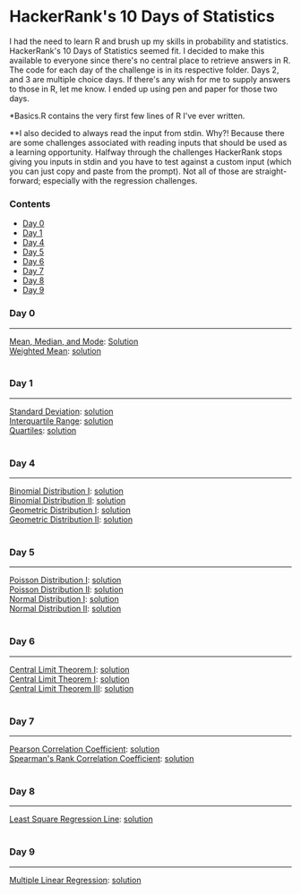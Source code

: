 # HackerRank's 10 Days of Statistics

I had the need to learn R and brush up my skills in probability and statistics.  HackerRank's 10 Days of Statistics seemed fit.  I decided to make this available to everyone since there's no central place to retrieve answers in R.  The code for each day of the challenge is in its respective folder.  Days 2, and 3 are multiple choice days.  If there's any wish for me to supply answers to those in R, let me know.  I ended up using pen and paper for those two days.

*Basics.R contains the very first few lines of R I've ever written.

**I also decided to always read the input from stdin.  Why?!  Because there are some challenges associated with reading inputs that should be used as a learning opportunity.  Halfway through the challenges HackerRank stops giving you inputs in stdin and you have to test against a custom input (which you can just copy and paste from the prompt).  Not all of those are straight-forward; especially with the regression challenges.

### Contents

* [Day 0](#day-0) 
* [Day 1](#day-1)
* [Day 4](#day-4)
* [Day 5](#day-5)
* [Day 6](#day-6)
* [Day 7](#day-7)
* [Day 8](#day-8)
* [Day 9](#day-9)

### Day 0
---

[Mean, Median, and Mode](https://www.hackerrank.com/challenges/s10-basic-statistics/problem): 
[Solution](https://github.com/mattfazza/10_Days_Of_Statistics/blob/master/Day%200/Mean_Median_Mode.R)
<br>
[Weighted Mean](https://www.hackerrank.com/challenges/s10-weighted-mean/problem): 
[solution](https://github.com/mattfazza/10_Days_Of_Statistics/blob/master/Day%200/Weighted_Mean.R)
<br><br>

### Day 1
---

[Standard Deviation](https://www.hackerrank.com/challenges/s10-standard-deviation/problem): 
[solution](https://github.com/mattfazza/10_Days_Of_Statistics/blob/master/Day%201/Standard_Deviation.R)
<br>
[Interquartile Range](https://www.hackerrank.com/challenges/s10-interquartile-range/problem): 
[solution](https://github.com/mattfazza/10_Days_Of_Statistics/blob/master/Day%201/Interquartile_Range.R)
<br>
[Quartiles](https://www.hackerrank.com/challenges/s10-quartiles/problem): 
[solution](https://github.com/mattfazza/10_Days_Of_Statistics/blob/master/Day%201/Quartiles.R)
<br><br>

### Day 4
---

[Binomial Distribution I](https://www.hackerrank.com/challenges/s10-binomial-distribution-1/problem): 
[solution](https://github.com/mattfazza/10_Days_Of_Statistics/blob/master/Day%204/Binomial_Distribution_I.R)
<br>
[Binomial Distribution II](https://www.hackerrank.com/challenges/s10-binomial-distribution-2/problem): 
[solution](https://github.com/mattfazza/10_Days_Of_Statistics/blob/master/Day%204/Binomial_Distribution_II.R)
<br>
[Geometric Distribution I](https://www.hackerrank.com/challenges/s10-geometric-distribution-1/problem): 
[solution](https://github.com/mattfazza/10_Days_Of_Statistics/blob/master/Day%204/Geometric_Distribution_II.R)
<br>
[Geometric Distribution II](https://www.hackerrank.com/challenges/s10-geometric-distribution-1/problem): 
[solution](https://github.com/mattfazza/10_Days_Of_Statistics/blob/master/Day%204/Geometric_Distribution_II.R)
<br><br>

### Day 5
---

[Poisson Distribution I](https://www.hackerrank.com/challenges/s10-poisson-distribution-1/problem): 
[solution](https://github.com/mattfazza/10_Days_Of_Statistics/blob/master/Day%205/Poisson_Distribution_I.R)
<br>
[Poisson Distribution II](https://www.hackerrank.com/challenges/s10-poisson-distribution-2/problem): 
[solution](https://github.com/mattfazza/10_Days_Of_Statistics/blob/master/Day%205/Poisson_Distribution_II.R)
<br>
[Normal Distribution I](https://www.hackerrank.com/challenges/s10-normal-distribution-1/problem): 
[solution](https://github.com/mattfazza/10_Days_Of_Statistics/blob/master/Day%205/Normal_Distribution_I.R)
<br>
[Normal Distribution II](https://www.hackerrank.com/challenges/s10-normal-distribution-2/problem): 
[solution](https://github.com/mattfazza/10_Days_Of_Statistics/blob/master/Day%205/Normal_Distribution_II.R)
<br><br>

### Day 6
---

[Central Limit Theorem I](https://www.hackerrank.com/challenges/s10-the-central-limit-theorem-1/problem): 
[solution](https://github.com/mattfazza/10_Days_Of_Statistics/blob/master/Day%206/Central_Limit_Theorem_I.R)
<br>
[Central Limit Theorem I](https://www.hackerrank.com/challenges/s10-the-central-limit-theorem-2/problem): 
[solution](https://github.com/mattfazza/10_Days_Of_Statistics/blob/master/Day%206/Central_Limit_Theorem_II.R)
<br>
[Central Limit Theorem III](https://www.hackerrank.com/challenges/s10-the-central-limit-theorem-3/problem): 
[solution](https://github.com/mattfazza/10_Days_Of_Statistics/blob/master/Day%206/Central_Limit_Theorem_III.R)
<br><br>

### Day 7
---

[Pearson Correlation Coefficient](https://www.hackerrank.com/challenges/s10-pearson-correlation-coefficient/problem): 
[solution](https://github.com/mattfazza/10_Days_Of_Statistics/blob/master/Day%207/Pearson_Correlation_Coefficient_I.R)
<br>
[Spearman's Rank Correlation Coefficient](https://www.hackerrank.com/challenges/s10-spearman-rank-correlation-coefficient/problem): 
[solution](https://github.com/mattfazza/10_Days_Of_Statistics/blob/master/Day%207/Spearmans_Rank_Correlation_Coefficient.R)
<br><br>

### Day 8
---

[Least Square Regression Line](https://www.hackerrank.com/challenges/s10-least-square-regression-line/problem): 
[solution](https://github.com/mattfazza/10_Days_Of_Statistics/blob/master/Day%208/Least_Square_Regression_Line.R)
<br><br>

### Day 9
---

[Multiple Linear Regression](https://www.hackerrank.com/challenges/s10-multiple-linear-regression/problem): 
[solution](https://github.com/mattfazza/10_Days_Of_Statistics/blob/master/Day%209/Multiple_Linear_Regression.R)
<br><br>